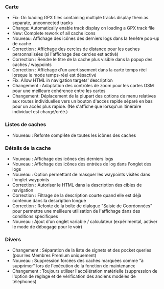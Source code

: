 ### Carte
- Fix: On loading GPX files containing multiple tracks display them as separate, unconnected tracks
- Change: Automatically enable track display on loading a GPX track file
- New: Complete rework of all cache icons
- Nouveau: Affichage des icônes des derniers logs dans la fenêtre pop-up de cache
- Correction : Affichage des cercles de distance pour les caches personnalisées (si l'affichage des cercles est activé)
- Correction : Rendre le titre de la cache plus visible dans la popup des caches / waypoints
- Correction : Affichage d'un avertissement dans la carte temps réel lorsque le mode temps-réel est désactivé
- Fix: Allow HTML in navigation targets' description
- Changement : Adaptation des contrôles de zoom pour les cartes OSM pour une meilleure cohérence entre les cartes
- Changement: Déplacement de la plupart des options de menu relatives aux routes individuelles vers un bouton d'accès rapide séparé en bas pour un accès plus rapide. (Ne s'affiche que lorsqu'un itinéraire individuel est chargé/créé.)

### Listes de caches
- Nouveau : Refonte complète de toutes les icônes des caches

### Détails de la cache
- Nouveau : Affichage des icônes des derniers logs
- Nouveau : Affichage des icônes des entrées de log dans l'onglet des logs
- Nouveau : Option permettant de masquer les waypoints visités dans l'onglet waypoints
- Correction : Autoriser le HTML dans la description des cibles de navigation
- Correction : Filtrage de la description courte quand elle est déjà contenue dans la description longue
- Correction : Refonte de la boîte de dialogue "Saisie de Coordonnées" pour permettre une meilleure utilisation de l'affichage dans des conditions spécifiques
- Nouveau : Ajout d'un onglet variable / calculateur (expérimental, activer le mode de débogage pour le voir)

### Divers
- Changement : Séparation de la liste de signets et des pocket queries (pour les Membres Premium uniquement)
- Nouveau : Suppression forcées des caches marquées comme "à supprimer" lors de l'exécution de la fonction de maintenance
- Changement : Toujours utiliser l'accélération matérielle (suppression de l'option de réglage et de vérification des anciens modèles de téléphones)
